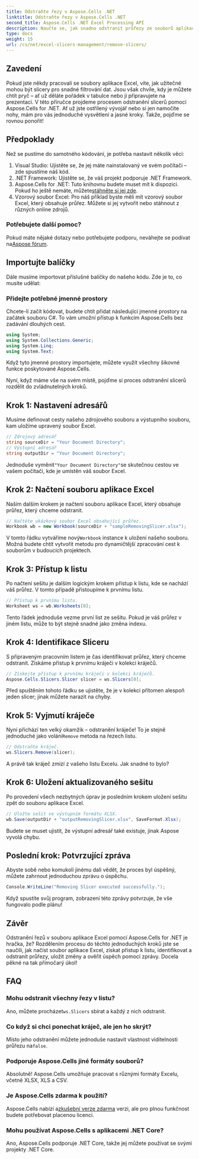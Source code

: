 ```yaml
---
title: Odstraňte řezy v Aspose.Cells .NET
linktitle: Odstraňte řezy v Aspose.Cells .NET
second_title: Aspose.Cells .NET Excel Processing API
description: Naučte se, jak snadno odstranit průřezy ze souborů aplikace Excel pomocí Aspose.Cells for .NET s naším podrobným průvodcem krok za krokem.
type: docs
weight: 15
url: /cs/net/excel-slicers-management/remove-slicers/
---
```

## Zavedení
Pokud jste někdy pracovali se soubory aplikace Excel, víte, jak užitečné mohou být slicery pro snadné filtrování dat. Jsou však chvíle, kdy je můžete chtít pryč – ať už děláte pořádek v tabulce nebo ji připravujete na prezentaci. V této příručce projdeme procesem odstranění slicerů pomocí Aspose.Cells for .NET. Ať už jste ostřílený vývojář nebo si jen namočíte nohy, mám pro vás jednoduché vysvětlení a jasné kroky. Takže, pojďme se rovnou ponořit!
## Předpoklady
Než se pustíme do samotného kódování, je potřeba nastavit několik věcí:
1. Visual Studio: Ujistěte se, že jej máte nainstalovaný ve svém počítači – zde spustíme náš kód.
2. .NET Framework: Ujistěte se, že váš projekt podporuje .NET Framework.
3.  Aspose.Cells for .NET: Tuto knihovnu budete muset mít k dispozici. Pokud ho ještě nemáte, můžete[stáhněte si jej zde](https://releases.aspose.com/cells/net/).
4. Vzorový soubor Excel: Pro náš příklad byste měli mít vzorový soubor Excel, který obsahuje průřez. Můžete si jej vytvořit nebo stáhnout z různých online zdrojů.
### Potřebujete další pomoc?
 Pokud máte nějaké dotazy nebo potřebujete podporu, neváhejte se podívat na[Aspose fórum](https://forum.aspose.com/c/cells/9).
## Importujte balíčky
Dále musíme importovat příslušné balíčky do našeho kódu. Zde je to, co musíte udělat:
### Přidejte potřebné jmenné prostory
Chcete-li začít kódovat, budete chtít přidat následující jmenné prostory na začátek souboru C#. To vám umožní přístup k funkcím Aspose.Cells bez zadávání dlouhých cest.
```csharp
using System;
using System.Collections.Generic;
using System.Linq;
using System.Text;
```
Když tyto jmenné prostory importujete, můžete využít všechny šikovné funkce poskytované Aspose.Cells.

Nyní, když máme vše na svém místě, pojďme si proces odstranění slicerů rozdělit do zvládnutelných kroků.
## Krok 1: Nastavení adresářů
Musíme definovat cesty našeho zdrojového souboru a výstupního souboru, kam uložíme upravený soubor Excel.
```csharp
// Zdrojový adresář
string sourceDir = "Your Document Directory";
// Výstupní adresář
string outputDir = "Your Document Directory";
```
 Jednoduše vyměnit`"Your Document Directory"`se skutečnou cestou ve vašem počítači, kde je umístěn váš soubor Excel.
## Krok 2: Načtení souboru aplikace Excel
Naším dalším krokem je načtení souboru aplikace Excel, který obsahuje průřez, který chceme odstranit.
```csharp
// Načtěte ukázkový soubor Excel obsahující průřez.
Workbook wb = new Workbook(sourceDir + "sampleRemovingSlicer.xlsx");
```
 V tomto řádku vytváříme nový`Workbook` instance k uložení našeho souboru. Možná budete chtít vytvořit metodu pro dynamičtější zpracování cest k souborům v budoucích projektech.
## Krok 3: Přístup k listu
Po načtení sešitu je dalším logickým krokem přístup k listu, kde se nachází váš průřez. V tomto případě přistoupíme k prvnímu listu.
```csharp
// Přístup k prvnímu listu.
Worksheet ws = wb.Worksheets[0];
```
Tento řádek jednoduše vezme první list ze sešitu. Pokud je váš průřez v jiném listu, může to být stejně snadné jako změna indexu.
## Krok 4: Identifikace Sliceru
S připraveným pracovním listem je čas identifikovat průřez, který chceme odstranit. Získáme přístup k prvnímu kráječi v kolekci kráječů.
```csharp
// Získejte přístup k prvnímu kráječi v kolekci kráječů.
Aspose.Cells.Slicers.Slicer slicer = ws.Slicers[0];
```
Před spuštěním tohoto řádku se ujistěte, že je v kolekci přítomen alespoň jeden slicer; jinak můžete narazit na chyby.
## Krok 5: Vyjmutí kráječe
 Nyní přichází ten velký okamžik – odstranění kráječe! To je stejně jednoduché jako volání`Remove` metoda na řezech listu.
```csharp
// Odstraňte kráječ.
ws.Slicers.Remove(slicer);
```
A právě tak kráječ zmizí z vašeho listu Excelu. Jak snadné to bylo?
## Krok 6: Uložení aktualizovaného sešitu
Po provedení všech nezbytných úprav je posledním krokem uložení sešitu zpět do souboru aplikace Excel.
```csharp
// Uložte sešit ve výstupním formátu XLSX.
wb.Save(outputDir + "outputRemovingSlicer.xlsx", SaveFormat.Xlsx);
```
Budete se muset ujistit, že výstupní adresář také existuje, jinak Aspose vyvolá chybu. 
## Poslední krok: Potvrzující zpráva
Abyste sobě nebo komukoli jinému dali vědět, že proces byl úspěšný, můžete zahrnout jednoduchou zprávu o úspěchu.
```csharp
Console.WriteLine("Removing Slicer executed successfully.");
```
Když spustíte svůj program, zobrazení této zprávy potvrzuje, že vše fungovalo podle plánu!
## Závěr
Odstranění řezů v souboru aplikace Excel pomocí Aspose.Cells for .NET je hračka, že? Rozdělením procesu do těchto jednoduchých kroků jste se naučili, jak načíst soubor aplikace Excel, získat přístup k listu, identifikovat a odstranit průřezy, uložit změny a ověřit úspěch pomocí zprávy. Docela pěkné na tak přímočarý úkol!
## FAQ
### Mohu odstranit všechny řezy v listu?
 Ano, můžete procházet`ws.Slicers` sbírat a každý z nich odstranit.
### Co když si chci ponechat kráječ, ale jen ho skrýt?
 Místo jeho odstranění můžete jednoduše nastavit vlastnost viditelnosti průřezu na`false`.
### Podporuje Aspose.Cells jiné formáty souborů?
Absolutně! Aspose.Cells umožňuje pracovat s různými formáty Excelu, včetně XLSX, XLS a CSV.
### Je Aspose.Cells zdarma k použití?
 Aspose.Cells nabízí a[zkušební verze zdarma](https://releases.aspose.com/) verzi, ale pro plnou funkčnost budete potřebovat placenou licenci.
### Mohu používat Aspose.Cells s aplikacemi .NET Core?
Ano, Aspose.Cells podporuje .NET Core, takže jej můžete používat se svými projekty .NET Core.